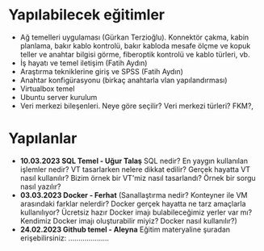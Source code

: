 # Yapılabilecek eğitimler
- Ağ temelleri uygulaması (Gürkan Terzioğlu). Konnektör çakma, kabin planlama, bakır kablo kontrolü, bakır kabloda mesafe ölçme ve kopuk teller ve anahtar bilgisi görme, fiberoptik kontrolü ve kablo türleri, vb.
- İş hayatı ve temel iletişim (Fatih Aydın)
- Araştırma tekniklerine giriş ve SPSS (Fatih Aydın) 
- Anahtar konfigürasyonu (birkaç anahtarla vlan yapılandırması)
- Virtualbox temel
- Ubuntu server kurulum
- Veri merkezi bileşenleri. Neye göre seçilir? Veri merkezi türleri? FKM?,

# Yapılanlar
- __10.03.2023  SQL Temel - Uğur Talaş__ SQL nedir? En yaygın kullanılan işlemler nedir? VT tasarlarken nelere dikkat edilir? Gerçek hayatta VT nasıl kullanılır? Bizim örnek bir VT'miz nasıl tasarlandı? Örnek bir sorgu nasıl yazılır?
- __03.03.2023  Docker - Ferhat__ (Sanallaştırma nedir? Konteyner ile VM arasındaki farklar nelerdir? Docker gerçek hayatta ne tarz amaçlarla kullanılıyor? Ücretsiz hazır Docker imajı bulabileceğimiz yerler var mı? Kendimiz Docker imajı oluşturabilir miyiz? Docker nasıl kullanılır?)
- __24.02.2023  Github temel - Aleyna__ Eğitim materyaline şuradan erişebilirsiniz: ....................
